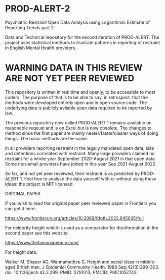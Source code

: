 # PROD-ALERT-2
Psychiatric Restraint Open Data Analysis using Logarithmic Estimate of Reporting Trends part 2

Data and Technical repository for the second iteration of PROD-ALERT.
The project uses statistical methods to illustrate patterns in reporting of restraint in English Mental Health providers.

# WARNING DATA IN THIS REVIEW ARE NOT YET PEER REVIEWED

This repository is written in real time and openly, to be accessible to most coders.
The purpose of that is to be able to say, in retrospect, that the methods were developed entirely open and in open source code. The underlying data is publicly avilable open data required to be reported by law.

The previous repository now called PROD-ALERT 1 remains available on reasonable reqeust and is on Excel but is now obsolete. The changes to method since the first paper are mainly neater/faster/clearer ways of doing things.
The basic methods are the same.

In all providers reporting restraint in the legally mandated open data, size and detentions correlated with restraint.
Many large providers claimed no restraint for a whole year September 2020-August 2021 in that open data.
Some non-small providers have joined in this year Sep 2021-August 2022.

So far, and not yet peer reveiwed, their restraint is as predicted by PROD-ALERT 1.
Feel free to analyse the data yourself with or without using these ideas: the project is MIT licensed.


ORIGINAL PAPER

If you wish to read the original paper peer reviewed paper in Frontiers you can get it here:

  https://www.frontiersin.org/articles/10.3389/fdgth.2022.945635/full
  
For celebrity height which is used as a comparator for disinformation in the second paper see this website:

  https://www.thefamouspeople.com/
  
For height data:

  Walker M, Shaper AG, Wannamethee G.
  Height and social class in middle-aged British men.
  J Epidemiol Community Health. 1988 Sep;42(3):299-303.
  doi: 10.1136/jech.42.3.299.
  PMID: 3251013;
  PMCID: PMC1052743.
